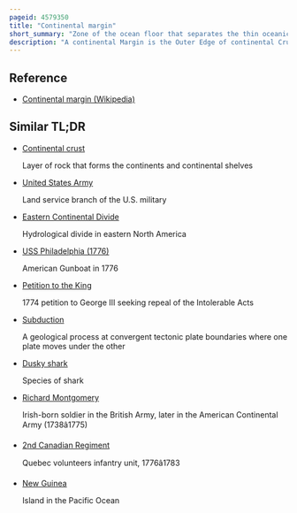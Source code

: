 ```yaml
---
pageid: 4579350
title: "Continental margin"
short_summary: "Zone of the ocean floor that separates the thin oceanic crust from thick continental crust"
description: "A continental Margin is the Outer Edge of continental Crust abutting oceanic Crust under the coastal Waters. It is one of the three major Areas on the ocean Floor with the other two being deep-ocean Basins and mid-ocean Ridges. The continental Margin Consists of three different Features: the continental Rise, the continental Slope, and the continental Shelf. The continental Shelf is the relatively shallow Water Area found close to the Continents. Continental Margins account for 28 Percent of the oceanic Area."
---
```


## Reference

- [Continental margin (Wikipedia)](https://en.wikipedia.org/?curid=4579350)

## Similar TL;DR

- [Continental crust](/tldr/en/continental-crust)

  Layer of rock that forms the continents and continental shelves

- [United States Army](/tldr/en/united-states-army)

  Land service branch of the U.S. military

- [Eastern Continental Divide](/tldr/en/eastern-continental-divide)

  Hydrological divide in eastern North America

- [USS Philadelphia (1776)](/tldr/en/uss-philadelphia-1776)

  American Gunboat in 1776

- [Petition to the King](/tldr/en/petition-to-the-king)

  1774 petition to George III seeking repeal of the Intolerable Acts

- [Subduction](/tldr/en/subduction)

  A geological process at convergent tectonic plate boundaries where one plate moves under the other

- [Dusky shark](/tldr/en/dusky-shark)

  Species of shark

- [Richard Montgomery](/tldr/en/richard-montgomery)

  Irish-born soldier in the British Army, later in the American Continental Army (1738â1775)

- [2nd Canadian Regiment](/tldr/en/2nd-canadian-regiment)

  Quebec volunteers infantry unit, 1776â1783

- [New Guinea](/tldr/en/new-guinea)

  Island in the Pacific Ocean
